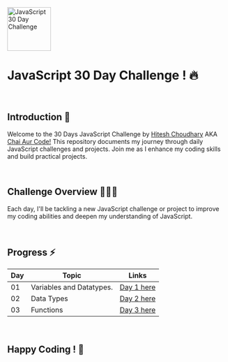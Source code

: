
  <img src="https://github.com/user-attachments/assets/069be996-a817-4178-8a99-1f5ad5502917" alt="JavaScript 30 Day Challenge" width="100">
 


# JavaScript 30 Day Challenge ! 🔥

<br />

## Introduction 🚀
Welcome to the 30 Days JavaScript Challenge by [Hitesh Choudhary](https://github.com/hiteshchoudhary) AKA [Chai Aur Code!](https://www.youtube.com/@chaiaurcode) This repository documents my journey through daily JavaScript challenges and projects. Join me as I enhance my coding skills and build practical projects.

<br />

## Challenge Overview 👨🏻‍💻
Each day, I'll be tackling a new JavaScript challenge or project to improve my coding abilities and deepen my understanding of JavaScript.

<br />

## Progress ⚡

| Day  | Topic                   | Links                |
|------|-------------------------|----------------------|
| 01   | Variables and Datatypes.| [Day 1 here](Day_01) |
| 02   | Data Types              | [Day 2 here](Day_02) | 
| 03   | Functions               | [Day 3 here](Day_03) |




<br />

## Happy Coding ! 🎯

